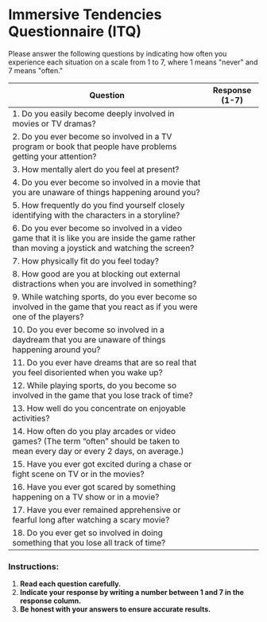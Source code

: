 # Immersive Tendencies Questionnaire (ITQ)

Please answer the following questions by indicating how often you experience each situation on a scale from 1 to 7, where 1 means "never" and 7 means "often."

| Question                                                                                     | Response (1-7) |
|----------------------------------------------------------------------------------------------|----------------|
| 1. Do you easily become deeply involved in movies or TV dramas?                              |                |
| 2. Do you ever become so involved in a TV program or book that people have problems getting your attention? |                |
| 3. How mentally alert do you feel at present?                                                |                |
| 4. Do you ever become so involved in a movie that you are unaware of things happening around you? |                |
| 5. How frequently do you find yourself closely identifying with the characters in a storyline? |                |
| 6. Do you ever become so involved in a video game that it is like you are inside the game rather than moving a joystick and watching the screen? |                |
| 7. How physically fit do you feel today?                                                     |                |
| 8. How good are you at blocking out external distractions when you are involved in something? |                |
| 9. While watching sports, do you ever become so involved in the game that you react as if you were one of the players? |                |
| 10. Do you ever become so involved in a daydream that you are unaware of things happening around you? |                |
| 11. Do you ever have dreams that are so real that you feel disoriented when you wake up?     |                |
| 12. While playing sports, do you become so involved in the game that you lose track of time? |                |
| 13. How well do you concentrate on enjoyable activities?                                     |                |
| 14. How often do you play arcades or video games? (The term “often” should be taken to mean every day or every 2 days, on average.) |                |
| 15. Have you ever got excited during a chase or fight scene on TV or in the movies?          |                |
| 16. Have you ever got scared by something happening on a TV show or in a movie?              |                |
| 17. Have you ever remained apprehensive or fearful long after watching a scary movie?        |                |
| 18. Do you ever get so involved in doing something that you lose all track of time?          |                |

### Instructions:
1. **Read each question carefully.**
2. **Indicate your response by writing a number between 1 and 7 in the response column.**
3. **Be honest with your answers to ensure accurate results.**
